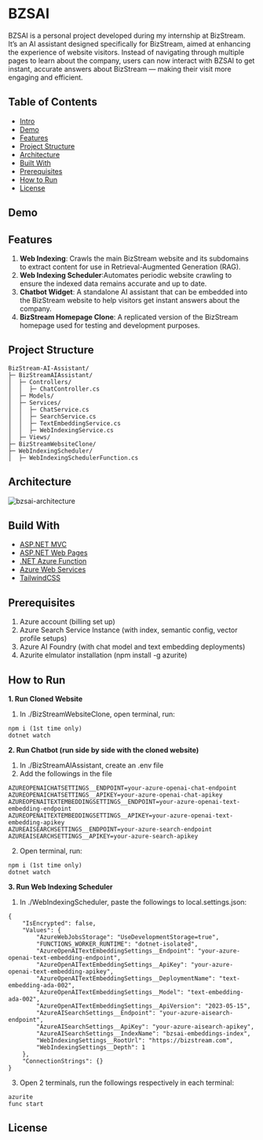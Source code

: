 # BZSAI
BZSAI is a personal project developed during my internship at BizStream. It’s an AI assistant designed specifically for BizStream, aimed at enhancing the experience of website visitors. Instead of navigating through multiple pages to learn about the company, users can now interact with BZSAI to get instant, accurate answers about BizStream — making their visit more engaging and efficient.

## Table of Contents
- [Intro](https://github.com/jeyenlam/BizStream-AI-Assistant?tab=readme-ov-file#bzsai)
- [Demo](https://github.com/jeyenlam/BizStream-AI-Assistant?tab=readme-ov-file#demo)
- [Features](https://github.com/jeyenlam/Readsify?tab=readme-ov-file#features)
- [Project Structure](https://github.com/jeyenlam/BizStream-AI-Assistant?tab=readme-ov-file#project-structure)
- [Architecture](https://github.com/jeyenlam/BizStream-AI-Assistant?tab=readme-ov-file#architecture)
- [Built With](https://github.com/jeyenlam/BizStream-AI-Assistant?tab=readme-ov-file#built-with)
- [Prerequisites](https://github.com/jeyenlam/BizStream-AI-Assistant?tab=readme-ov-file#prerequisites)  
- [How to Run](https://github.com/jeyenlam/BizStream-AI-Assistant?tab=readme-ov-file#how-to-run)
- [License](https://github.com/jeyenlam/Readsify?tab=readme-ov-file#license)
  
## Demo

## Features
1. **Web Indexing**: Crawls the main BizStream website and its subdomains to extract content for use in Retrieval-Augmented Generation (RAG).
2. **Web Indexing Scheduler**:Automates periodic website crawling to ensure the indexed data remains accurate and up to date.
3. **Chatbot Widget**: A standalone AI assistant that can be embedded into the BizStream website to help visitors get instant answers about the company.
4. **BizStream Homepage Clone**: A replicated version of the BizStream homepage used for testing and development purposes.

## Project Structure
```
BizStream-AI-Assistant/
├─ BizStreamAIAssistant/
│  ├─ Controllers/
│  │  ├─ ChatController.cs
│  ├─ Models/
│  ├─ Services/
│  │  ├─ ChatService.cs
│  │  ├─ SearchService.cs
│  │  ├─ TextEmbeddingService.cs
│  │  ├─ WebIndexingService.cs
│  ├─ Views/
├─ BizStreamWebsiteClone/
├─ WebIndexingScheduler/
│  ├─ WebIndexingSchedulerFunction.cs
```
## Architecture
![bzsai-architecture](https://github.com/user-attachments/assets/43cd7c48-b4d3-4c6c-8de2-07d5a5fc7961)


## Build With
- [ASP.NET MVC](https://dotnet.microsoft.com/en-us/apps/aspnet/mvc)
- [ASP.NET Web Pages](https://learn.microsoft.com/en-us/aspnet/web-pages/overview/getting-started/introducing-aspnet-web-pages-2/getting-started)
- [.NET Azure Function](https://learn.microsoft.com/en-us/azure/azure-functions/functions-create-your-first-function-visual-studio)
- [Azure Web Services](https://azure.microsoft.com/en-us/)
- [TailwindCSS](https://tailwindcss.com/)

## Prerequisites
1. Azure account (billing set up)
2. Azure Search Service Instance (with index, semantic config, vector profile setups)
3. Azure AI Foundry (with chat model and text embedding deployments)
4. Azurite elmulator installation (npm install -g azurite)

## How to Run
**1. Run Cloned Website**
1. In ./BizStreamWebsiteClone, open terminal, run:
```
npm i (1st time only)
dotnet watch
```

**2. Run Chatbot (run side by side with the cloned website)**
1. In ./BizStreamAIAssistant, create an .env file 
2. Add the followings in the file
```
AZUREOPENAICHATSETTINGS__ENDPOINT=your-azure-openai-chat-endpoint
AZUREOPENAICHATSETTINGS__APIKEY=your-azure-openai-chat-apikey
AZUREOPENAITEXTEMBEDDINGSETTINGS__ENDPOINT=your-azure-openai-text-embedding-endpoint
AZUREOPENAITEXTEMBEDDINGSETTINGS__APIKEY=your-azure-openai-text-embedding-apikey
AZUREAISEARCHSETTINGS__ENDPOINT=your-azure-search-endpoint
AZUREAISEARCHSETTINGS__APIKEY=your-azure-search-apikey
```
2. Open terminal, run:
```
npm i (1st time only)
dotnet watch
```

**3. Run Web Indexing Scheduler**
1. In ./WebIndexingScheduler, paste the followings to local.settings.json:
```
{
    "IsEncrypted": false,
    "Values": {
        "AzureWebJobsStorage": "UseDevelopmentStorage=true",
        "FUNCTIONS_WORKER_RUNTIME": "dotnet-isolated",
        "AzureOpenAITextEmbeddingSettings__Endpoint": "your-azure-openai-text-embedding-endpoint",
        "AzureOpenAITextEmbeddingSettings__ApiKey": "your-azure-openai-text-embedding-apikey",
        "AzureOpenAITextEmbeddingSettings__DeploymentName": "text-embedding-ada-002",
        "AzureOpenAITextEmbeddingSettings__Model": "text-embedding-ada-002",
        "AzureOpenAITextEmbeddingSettings__ApiVersion": "2023-05-15",
        "AzureAISearchSettings__Endpoint": "your-azure-aisearch-endpoint",
        "AzureAISearchSettings__ApiKey": "your-azure-aisearch-apikey",
        "AzureAISearchSettings__IndexName": "bzsai-embeddings-index",
        "WebIndexingSettings__RootUrl": "https://bizstream.com",
        "WebIndexingSettings__Depth": 1
    },
    "ConnectionStrings": {}
}
```
3. Open 2 terminals, run the followings respectively in each terminal:
```
azurite
func start
```
## License
```
```
